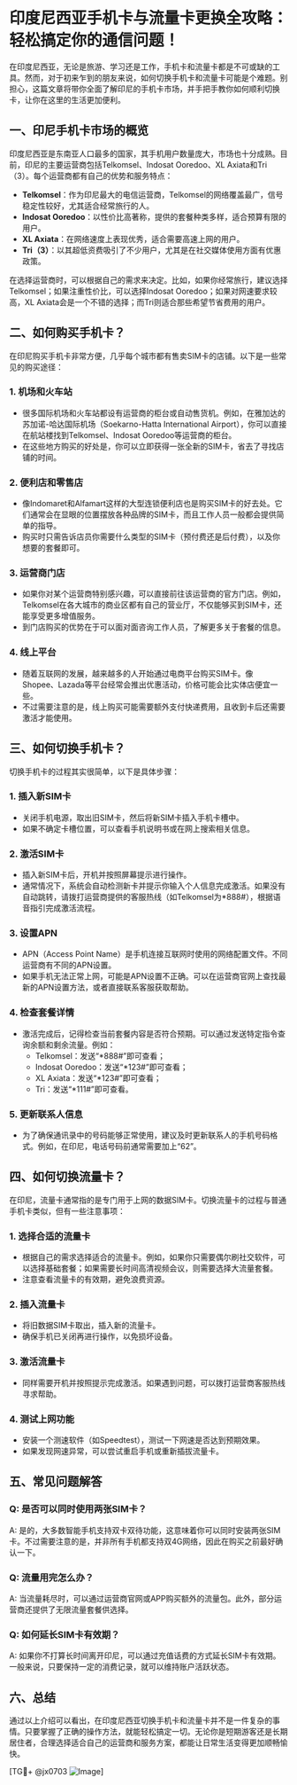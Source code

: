 # 印度尼西亚手机卡与流量卡更换全攻略：轻松搞定你的通信问题！

在印度尼西亚，无论是旅游、学习还是工作，手机卡和流量卡都是不可或缺的工具。然而，对于初来乍到的朋友来说，如何切换手机卡和流量卡可能是个难题。别担心，这篇文章将带你全面了解印尼的手机卡市场，并手把手教你如何顺利切换卡，让你在这里的生活更加便利。

## 一、印尼手机卡市场的概览

印度尼西亚是东南亚人口最多的国家，其手机用户数量庞大，市场也十分成熟。目前，印尼的主要运营商包括Telkomsel、Indosat Ooredoo、XL Axiata和Tri（3）。每个运营商都有自己的优势和服务特点：

- **Telkomsel**：作为印尼最大的电信运营商，Telkomsel的网络覆盖最广，信号稳定性较好，尤其适合经常旅行的人。
- **Indosat Ooredoo**：以性价比高著称，提供的套餐种类多样，适合预算有限的用户。
- **XL Axiata**：在网络速度上表现优秀，适合需要高速上网的用户。
- **Tri（3）**：以其超低资费吸引了不少用户，尤其是在社交媒体使用方面有优惠政策。

在选择运营商时，可以根据自己的需求来决定。比如，如果你经常旅行，建议选择Telkomsel；如果注重性价比，可以选择Indosat Ooredoo；如果对网速要求较高，XL Axiata会是一个不错的选择；而Tri则适合那些希望节省费用的用户。

## 二、如何购买手机卡？

在印尼购买手机卡非常方便，几乎每个城市都有售卖SIM卡的店铺。以下是一些常见的购买途径：

### 1. **机场和火车站**
   - 很多国际机场和火车站都设有运营商的柜台或自动售货机。例如，在雅加达的苏加诺-哈达国际机场（Soekarno-Hatta International Airport），你可以直接在航站楼找到Telkomsel、Indosat Ooredoo等运营商的柜台。
   - 在这些地方购买的好处是，你可以立即获得一张全新的SIM卡，省去了寻找店铺的时间。

### 2. **便利店和零售店**
   - 像Indomaret和Alfamart这样的大型连锁便利店也是购买SIM卡的好去处。它们通常会在显眼的位置摆放各种品牌的SIM卡，而且工作人员一般都会提供简单的指导。
   - 购买时只需告诉店员你需要什么类型的SIM卡（预付费还是后付费），以及你想要的套餐即可。

### 3. **运营商门店**
   - 如果你对某个运营商特别感兴趣，可以直接前往该运营商的官方门店。例如，Telkomsel在各大城市的商业区都有自己的营业厅，不仅能够买到SIM卡，还能享受更多增值服务。
   - 到门店购买的优势在于可以面对面咨询工作人员，了解更多关于套餐的信息。

### 4. **线上平台**
   - 随着互联网的发展，越来越多的人开始通过电商平台购买SIM卡。像Shopee、Lazada等平台经常会推出优惠活动，价格可能会比实体店便宜一些。
   - 不过需要注意的是，线上购买可能需要额外支付快递费用，且收到卡后还需要激活才能使用。

## 三、如何切换手机卡？

切换手机卡的过程其实很简单，以下是具体步骤：

### 1. **插入新SIM卡**
   - 关闭手机电源，取出旧SIM卡，然后将新SIM卡插入手机卡槽中。
   - 如果不确定卡槽位置，可以查看手机说明书或在网上搜索相关信息。

### 2. **激活SIM卡**
   - 插入新SIM卡后，开机并按照屏幕提示进行操作。
   - 通常情况下，系统会自动检测新卡并提示你输入个人信息完成激活。如果没有自动跳转，请拨打运营商提供的客服热线（如Telkomsel为*888#），根据语音指引完成激活流程。

### 3. **设置APN**
   - APN（Access Point Name）是手机连接互联网时使用的网络配置文件。不同运营商有不同的APN设置。
   - 如果手机无法正常上网，可能是APN设置不正确。可以在运营商官网上查找最新的APN设置方法，或者直接联系客服获取帮助。

### 4. **检查套餐详情**
   - 激活完成后，记得检查当前套餐内容是否符合预期。可以通过发送特定指令查询余额和剩余流量。例如：
     - Telkomsel：发送“*888#”即可查看；
     - Indosat Ooredoo：发送“*123#”即可查看；
     - XL Axiata：发送“*123#”即可查看；
     - Tri：发送“*111#”即可查看。

### 5. **更新联系人信息**
   - 为了确保通讯录中的号码能够正常使用，建议及时更新联系人的手机号码格式。例如，在印尼，电话号码前通常需要加上“62”。

## 四、如何切换流量卡？

在印尼，流量卡通常指的是专门用于上网的数据SIM卡。切换流量卡的过程与普通手机卡类似，但有一些注意事项：

### 1. **选择合适的流量卡**
   - 根据自己的需求选择适合的流量卡。例如，如果你只需要偶尔刷社交软件，可以选择基础套餐；如果需要长时间高清视频会议，则需要选择大流量套餐。
   - 注意查看流量卡的有效期，避免浪费资源。

### 2. **插入流量卡**
   - 将旧数据SIM卡取出，插入新的流量卡。
   - 确保手机已关闭再进行操作，以免损坏设备。

### 3. **激活流量卡**
   - 同样需要开机并按照提示完成激活。如果遇到问题，可以拨打运营商客服热线寻求帮助。

### 4. **测试上网功能**
   - 安装一个测速软件（如Speedtest），测试一下网速是否达到预期效果。
   - 如果发现网速异常，可以尝试重启手机或重新插拔流量卡。

## 五、常见问题解答

### Q: 是否可以同时使用两张SIM卡？
A: 是的，大多数智能手机支持双卡双待功能，这意味着你可以同时安装两张SIM卡。不过需要注意的是，并非所有手机都支持双4G网络，因此在购买之前最好确认一下。

### Q: 流量用完怎么办？
A: 当流量耗尽时，可以通过运营商官网或APP购买额外的流量包。此外，部分运营商还提供了无限流量套餐供选择。

### Q: 如何延长SIM卡有效期？
A: 如果你不打算长时间离开印尼，可以通过充值话费的方式延长SIM卡有效期。一般来说，只要保持一定的消费记录，就可以维持账户活跃状态。

## 六、总结

通过以上介绍可以看出，在印度尼西亚切换手机卡和流量卡并不是一件复杂的事情。只要掌握了正确的操作方法，就能轻松搞定一切。无论你是短期游客还是长期居住者，合理选择适合自己的运营商和服务方案，都能让日常生活变得更加顺畅愉快。

[TG💪+ @jx0703 ![Image](https://github.com/user-attachments/assets/dbca1d08-cadb-493c-b0ec-ad6f7a83f270)]